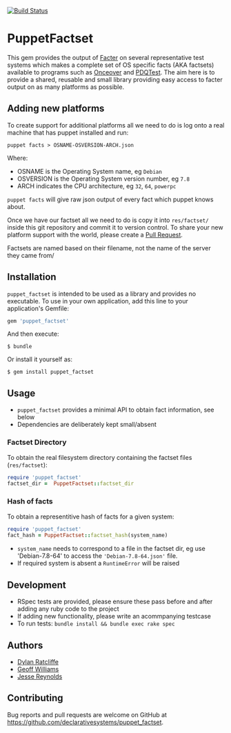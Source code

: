 [![Build Status](https://travis-ci.org/declarativesystems/puppet_factset.svg?branch=master)](https://travis-ci.org/declarativesystems/puppet_factset)
# PuppetFactset

This gem provides the output of [Facter](https://docs.puppet.com/facter/3.6/) on several representative test systems which makes a complete set of OS specific facts (AKA factsets) available to programs such as [Onceover](https://github.com/dylanratcliffe/onceover) and [PDQTest](https://github.com/declarativesystems/pdqtest).  The aim here is to provide a shared, reusable and small library providing easy access to facter output on as many platforms as possible.

## Adding new platforms
To create support for additional platforms all we need to do is log onto a real machine that has puppet installed and run:

```shell
puppet facts > OSNAME-OSVERSION-ARCH.json
```

Where:

* OSNAME is the Operating System name, eg `Debian`
* OSVERSION is the Operating System version number, eg `7.8`
* ARCH indicates the CPU architecture, eg `32`, `64`, `powerpc`

`puppet facts` will give raw json output of every fact which puppet knows about.

Once we have our factset all we need to do is copy it into `res/factset/` inside this git repository and commit it to version control.  To share your new platform support with the world, please create a [Pull Request](https://help.github.com/articles/about-pull-requests/).

Factsets are named based on their filename, not the name of the server they came from/


## Installation
`puppet_factset` is intended to be used as a library and provides no executable.  To use in your own application, add this line to your application's Gemfile:

```ruby
gem 'puppet_factset'
```

And then execute:

    $ bundle

Or install it yourself as:

    $ gem install puppet_factset

## Usage
* `puppet_factset` provides a minimal API to obtain fact information, see below
* Dependencies are deliberately kept small/absent

### Factset Directory
To obtain the real filesystem directory containing the factset files (`res/factset`):

```ruby
require 'puppet_factset'
factset_dir =  PuppetFactset::factset_dir
```

### Hash of facts
To obtain a representitive hash of facts for a given system:

```ruby
require 'puppet_factset'
fact_hash = PuppetFactset::factset_hash(system_name)
```

* `system_name` needs to correspond to a file in the factset dir, eg use 'Debian-7.8-64' to access the `'Debian-7.8-64.json'` file.
* If required system is absent a `RuntimeError` will be raised

## Development

* RSpec tests are provided, please ensure these pass before and after adding any ruby code to the project
* If adding new functionality, please write an acommpanying testcase
* To run tests: `bundle install && bundle exec rake spec`

## Authors
* [Dylan Ratcliffe](https://github.com/dylanratcliffe)
* [Geoff Williams](https://github.com/geoffwilliams)
* [Jesse Reynolds](https://github.com/jessereynolds)

## Contributing

Bug reports and pull requests are welcome on GitHub at https://github.com/declarativesystems/puppet_factset.
